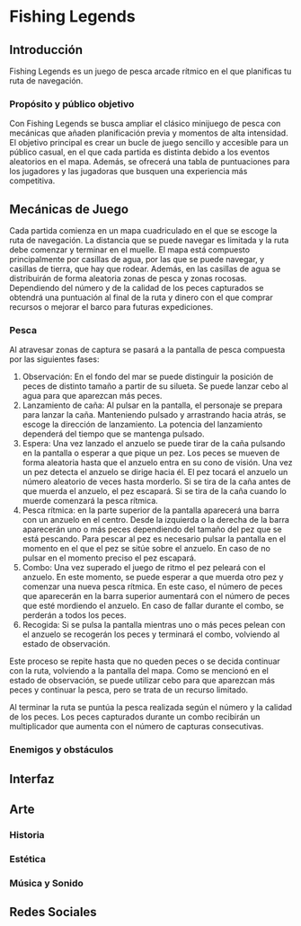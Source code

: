 # Fishing Legends
## Introducción
Fishing Legends es un juego de pesca arcade rítmico en el que planificas tu ruta de navegación.

### Propósito y público objetivo
Con Fishing Legends se busca ampliar el clásico minijuego de pesca con mecánicas que añaden planificación previa y momentos de alta intensidad. El objetivo principal es crear un bucle de juego sencillo y accesible para un público casual, en el que cada partida es distinta debido a los eventos aleatorios en el mapa. Además, se ofrecerá una tabla de puntuaciones para los jugadores y las jugadoras que busquen una experiencia más competitiva.

## Mecánicas de Juego
Cada partida comienza en un mapa cuadriculado en el que se escoge la ruta de navegación. La distancia que se puede navegar es limitada y la ruta debe comenzar y terminar en el muelle. El mapa está compuesto principalmente por casillas de agua, por las que se puede navegar, y casillas de tierra, que hay que rodear. Además, en las casillas de agua se distribuirán de forma aleatoria zonas de pesca y zonas rocosas. Dependiendo del número y de la calidad de los peces capturados se obtendrá una puntuación al final de la ruta y dinero con el que comprar recursos o mejorar el barco para futuras expediciones.

### Pesca
Al atravesar zonas de captura se pasará a la pantalla de pesca compuesta por las siguientes fases:
1. Observación: En el fondo del mar se puede distinguir la posición de peces de distinto tamaño a partir de su silueta. Se puede lanzar cebo al agua para que aparezcan más peces.
2. Lanzamiento de caña: Al pulsar en la pantalla, el personaje se prepara para lanzar la caña. Manteniendo pulsado y arrastrando hacia atrás, se escoge la dirección de lanzamiento. La potencia del lanzamiento dependerá del tiempo que se mantenga pulsado.
3. Espera: Una vez lanzado el anzuelo se puede tirar de la caña pulsando en la pantalla o esperar a que pique un pez. Los peces se mueven de forma aleatoria hasta que el anzuelo entra en su cono de visión. Una vez un pez detecta el anzuelo se dirige hacia él. El pez tocará el anzuelo un número aleatorio de veces hasta morderlo. Si se tira de la caña antes de que muerda el anzuelo, el pez escapará. Si se tira de la caña cuando lo muerde comenzará la pesca rítmica.
4. Pesca rítmica: en la parte superior de la pantalla aparecerá una barra con un anzuelo en el centro. Desde la izquierda o la derecha de la barra aparecerán uno o más peces dependiendo del tamaño del pez que se está pescando. Para pescar al pez es necesario pulsar la pantalla en el momento en el que el pez se sitúe sobre el anzuelo. En caso de no pulsar en el momento preciso el pez escapará.
5. Combo: Una vez superado el juego de ritmo el pez peleará con el anzuelo. En este momento, se puede esperar a que muerda otro pez y comenzar una nueva pesca rítmica. En este caso, el número de peces que aparecerán en la barra superior aumentará con el número de peces que esté mordiendo el anzuelo. En caso de fallar durante el combo, se perderán a todos los peces.
6. Recogida: Si se pulsa la pantalla mientras uno o más peces pelean con el anzuelo se recogerán los peces y terminará el combo, volviendo al estado de observación.

Este proceso se repite hasta que no queden peces o se decida continuar con la ruta, volviendo a la pantalla del mapa. Como se mencionó en el estado de observación, se puede utilizar cebo para que aparezcan más peces y continuar la pesca, pero se trata de un recurso limitado.

Al terminar la ruta se puntúa la pesca realizada según el número y la calidad de los peces. Los peces capturados durante un combo recibirán un multiplicador que aumenta con el número de capturas consecutivas.

### Enemigos y obstáculos

## Interfaz
## Arte
### Historia
### Estética
### Música y Sonido
## Redes Sociales
